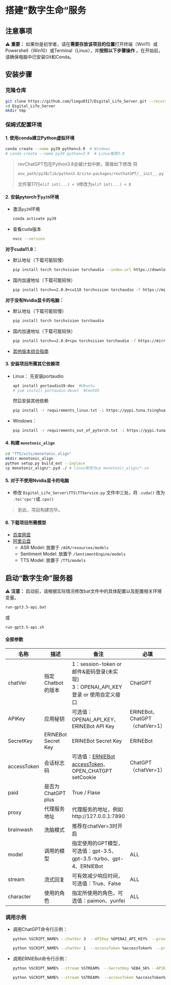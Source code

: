 # 搭建”数字生命“服务

## 注意事项

⚠ **重要：** 如果你是初学者，请在**需要存放该项目的位置**打开终端（Win11）或Powershell（Win10）或Terminal（Linux），并**按照以下步骤操作**
。在开始前，请确保电脑中已安装Git和Conda。

## 安装步骤

### 克隆仓库

```bash
git clone https://github.com/liegu0317/Digital_Life_Server.git --recursive
cd Digital_Life_Server
mkdir tmp
```

### 保姆式配置环境

#### 1. 使用conda建立Python虚拟环境

```bash
conda create --name py39 python=3.9  # Windows
# conda create --name py39 python=3.8  # Linux推荐3.8
```

> revChatGPT包在Python3.8会被计划中断，需做如下修改
> 将
> ```bash
> env_path/py38/lib/python3.8/site-packages/revChatGPT/__init__.py
> ```
> 文件第17行`elif int(...) < 9`修改为`elif int(...) < 8`

#### 2. 安装pytorch于`py39`环境

- 激活`py39`环境
  ```bash
  conda activate py39
  ```
- 查看cuda版本
  ```bash
  nvcc --version
  ```

**对于cuda11.8：**

- 默认地址（下载可能较慢）
  ```bash
  pip install torch torchvision torchaudio --index-url https://download.pytorch.org/whl/cu118
  ```
- 国内加速地址（下载可能较快）
  ```bash
  pip install torch==2.0.0+cu118 torchvision torchaudio -f https://mirror.sjtu.edu.cn/pytorch-wheels/torch_stable.html
  ```

**对于没有Nvidia显卡的电脑：**

- 默认地址（下载可能较慢）
  ```bash
  pip install torch torchvision torchaudio
  ```
- 国内加速地址（下载可能较快）
  ```bash
  pip install torch==2.0.0+cpu torchvision torchaudio -f https://mirror.sjtu.edu.cn/pytorch-wheels/torch_stable.html
  ```

- [其他版本组合指南](https://pytorch.org/get-started/locally)

#### 3. 安装项目所需其它依赖项

- Linux：
  先安装portaudio
  ```bash
  apt install portaudio19-dev  #Ubuntu
  # yum install portaudio-devel  #CentOS
  ```
  然后安装其他依赖
  ```bash
  pip install -r requirements_linux.txt -i https://pypi.tuna.tsinghua.edu.cn/simple
  ```
- Windows：
  ```bash
  pip install -r requirements_out_of_pytorch.txt -i https://pypi.tuna.tsinghua.edu.cn/simple
  ```

#### 4. 构建 `monotonic_align`

```bash
cd "TTS/vits/monotonic_align"
mkdir monotonic_align
python setup.py build_ext --inplace
cp monotonic_align/*.pyd ./ # linux修改为cp monotonic_align/*.so
```

#### 5. 对于不使用Nvidia显卡的电脑

- 修改 `Digital_Life_Server\TTS\TTService.py` 文件中三处，将 `.cuda()` 改为 `.to('cpu')`或`.cpu()`

> 到此，项目构建完毕。

#### 6. 下载项目所需模型

- [百度网盘](https://pan.baidu.com/s/1BkUnSte6Zso16FYlUMGfww?pwd=lg17)
- [阿里云盘](https://www.aliyundrive.com/s/jFvgsJVtV6g)
    - ASR Model: 放置于 `/ASR/resources/models`
    - Sentiment Model: 放置于 `/SentimentEngine/models`
    - TTS Model: 放置于 `/TTS/models`

## 启动“数字生命”服务器

⚠ **注意：** 启动前，请根据实际情况修改bat文件中的具体配置以及配置相关环境变量。

```bash
run-gpt3.5-api.bat
```

或

```bash
run-gpt3.5-api.sh
```

#### 全部参数

| 名称          | 描述                  | 备注                                                                                                        | 必填                          |
|-------------|---------------------|-----------------------------------------------------------------------------------------------------------|-----------------------------|
| chatVer     | 指定Chatbot的版本        | 1：session-token or 邮件&密码登录(未实现)<br />3：OPENAI_API_KEY登录 or 使用自定义接口                                        | ChatGPT                     |
| APIKey      | 应用秘钥                | 可选值：OPENAI_API_KEY、ERINEBot API Key                                                                       | ERINEBot、ChatGPT（chatVer=1） |
| SecretKey   | ERINEBot Secret Key | ERINEBot Secret Key                                                                                       | ERINEBot                    |
| accessToken | 会话标志码               | 可选值：[ERNIEBot accessToken](https://cloud.baidu.com/doc/WENXINWORKSHOP/s/Ilkkrb0i5)、OPEN_CHATGPT setCookie | ChatGPT（chatVer=1）          |
| paid        | 是否为ChatGPT plus     | True / Flase                                                                                              |                             |
| proxy       | 代理服务地址              | 代理服务的地址，例如http://127.0.0.1:7890                                                                           |                             |
| brainwash   | 洗脑模式                | 推荐在chatVer=3时开启                                                                                           |                             |
| model       | 调用的模型               | 指定使用的GPT模型，可选值：gpt-3.5、gpt-3.5-turbo、gpt-4、ERNIEBot                                                       | ALL                         |
| stream      | 流式回复                | 可有效减少响应时间，可选值：True、False                                                                                  | ALL                         |
| character   | 使用的角色               | 指定所使用的角色，可选值：paimon、yunfei                                                                                | ALL                         |

### 调用示例

- 调用ChatGPT命令行示例：
  ```bash
  python %SCRIPT_NAME% --chatVer 3  --APIKey %OPENAI_API_KEY%  --proxy %PROXY% --stream %STREAM% --model %MODEL% --character %CHARACTER%
  ```
  ```bash
  python %SCRIPT_NAME% --chatVer 1  --accessToken %accessToken%  --proxy %PROXY% --stream %STREAM% --model %MODEL% --character %CHARACTER%
  ```
- 调用ERNIEBot命令行示例：
  ```bash
  python %SCRIPT_NAME% --stream %STREAM%  --SecretKey %EB4_SK% --APIKey %EB4_APIKey% --model %MODEL% --character %CHARACTER%
  ```
  ```bash
  python %SCRIPT_NAME% --stream %STREAM%  --accessToken %accessToken% --model %MODEL% --character %CHARACTER%
  ```

